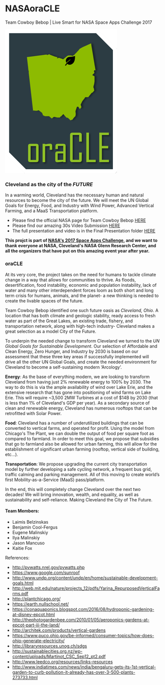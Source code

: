 # NASAoraCLE
Team Cowboy Bebop | Live Smart for NASA Space Apps Challenge 2017

![oraCLE LOGO](https://github.com/DragonID/NASAoraCLE/blob/master/Icons%26Photos/CombinedLogo.png)


### Cleveland as the city of the _FUTURE_
In a warming world, Cleveland has the necessary human and natural resources to become the city of the future. We will meet the UN Global Goals for Energy, Food, and Industry with Wind Power, Advanced Vertical Farming, and a MaaS Transportation platform.

* Please find the official NASA page for Team Cowboy Bebop [HERE](https://2017.spaceappschallenge.org/challenges/earth-and-us/live-smart/teams/team-cowboy-bebop/project)
* Please find our amazing 30s Video Submission [HERE](https://youtu.be/entbuYTro0E)
* The full presentation and video is in the Final Presentation folder [HERE](https://github.com/DragonID/NASAoraCLE/tree/master/Final%20Presentation)


**This projct is part of [NASA's 2017 Space Apps Challenge](https://2017.spaceappschallenge.org/), and we want to thank everyone at NASA, Cleveland's NASA Glenn Research Center, and all the organizers that have put on this amazing event year after year.**


### oraCLE
At its very core, the project takes on the need for humans to tackle climate change in a way that allows for communities to thrive. As floods, desertification, food instability, economic and population instability, lack of water and many other interdependent forces loom as both short and long term crisis for humans, animals, and the planet- a new thinking is needed to create the livable spaces of the future.

Team Cowboy Bebop identified one such future oasis as _Cleveland, Ohio_. A location that has both climate and geologic stability, ready access to fresh water as part of the Great Lakes, an existing trade, fishery, and transportation network, along with high-tech industry- Cleveland makes a great selection as a model City of the Future.

To underpin the needed change to transform Cleveland we turned to the _UN Global Goals for Sustainable Development_. Our selection of Affordable and Clean Energy, Zero Hunger, and Industry by 2030 is based on our assessment that these three key areas if successfully implemented will drive all the other UN Global Goals, and create the needed environment for Cleveland to become a self-sustaining modern ‘Arcology’.

**Energy**: As the base of everything modern, we are looking to transform Cleveland from having just 2% renewable energy to 100% by 2030. The way to do this is via the ample availability of wind over Lake Erie, and the extensive research that has gone into positioning of wind farms on Lake Erie. This will require ~3,500 2MW Turbines at a cost of $14B by 2030 (that is less than 1% of Cleveland's GDP per year). As a secondary source of clean and renewable energy, Cleveland has numerous rooftops that can be retrofitted with Solar Power.

**Food**: Cleveland has a number of underutilized buildings that can be converted to vertical farms, and operated for profit. Using the model from Chicago's The Plant, we can double the output of food per square foot as compared to farmland. In order to meet this goal, we propose that subsidies that go to farmland also be allowed for urban farming, this will allow for the establishment of significant urban farming (rooftop, vertical side of building, etc...).

**Transportation**: We propose upgrading the current city transportation model by further developing a safe cycling network, a frequent bus grid, traffic calming and parking management. All of this moving to create world’s first Mobility-as-a-Service (MaaS) pass/platform.

In the end, this will completely change Cleveland over the next two decades! We will bring innovation, wealth, and equality, as well as sustainability and self-reliance. Making Cleveland the City of The Future. 

#### Team Members:
- Laimis Belzinskas
- Benjamin Cool-Fergus
- Eugene Malinskiy
- Ilya Malinskiy
- Jason Mancuso
- Kaitie Fox


References:

- http://pvwatts.nrel.gov/pvwatts.php
- https://www.google.com/sunroof
- http://www.undp.org/content/undp/en/home/sustainable-development-goals.html
- http://web.mit.edu/nature/projects_12/pdfs/Yarina_RepurposedVerticalFarms.pdf
- http://plantchicago.org/
- https://earth.nullschool.net/
- https://conaquaponics.blogspot.com/2016/08/hydroponic-gardening-at-disney-epcot.html
- http://thephotogardenbee.com/2010/01/05/aeroponics-gardens-at-epcot-part-iii-the-land/
- http://architek.com/products/vertical-gardens
- https://www.puco.ohio.gov/be-informed/consumer-topics/how-does-ohio-generate-electricity/
- http://libraryresources.unog.ch/sdgs
- http://sustainablecities.org.nz/wp-content/uploads/Martinot_CSC_Sep12_pt2.pdf
- http://www.leedco.org/resources/links-resources
- http://www.indiatimes.com/news/india/bengaluru-gets-its-1st-vertical-garden-to-curb-pollution-it-already-has-over-3-500-plants-273733.html 
